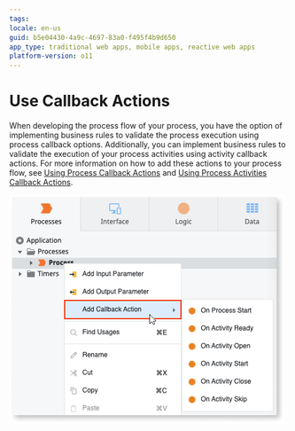 ```yaml
---
tags: 
locale: en-us
guid: b5e04430-4a9c-4697-83a0-f495f4b9d650
app_type: traditional web apps, mobile apps, reactive web apps
platform-version: o11
---
```


# Use Callback Actions

When developing the process flow of your process, you have the option of implementing business rules to validate the process execution using process callback options. Additionally, you can implement business rules to validate the execution of your process activities using activity callback actions. For more information on how to add these actions to your process flow, see [Using Process Callback Actions](actions-callback.md) and [Using Process Activities Callback Actions](actions-activities-callback.md).

![Add callback actions](images/add-callback-action-ss.png)
